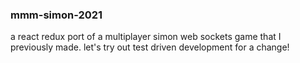 ### mmm-simon-2021

a react redux port of a multiplayer simon web sockets game
that I previously made.
let's try out test driven development for a change!
